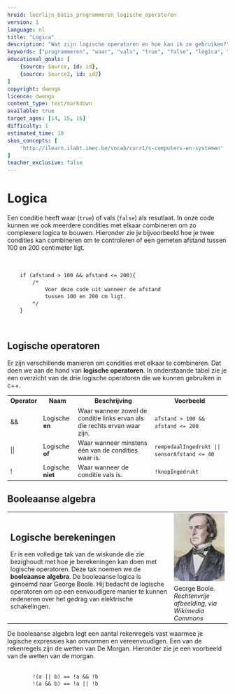 ```yaml
---
hruid: leerlijn_basis_programmeren_logische_operatoren
version: 1
language: nl
title: "Logica"
description: "Wat zijn logische operatoren en hoe kan ik ze gebruiken?"
keywords: ["programmeren", "waar", "vals", "true", "false", "logica", "operatoren", "microcontroller", "µC", "arduino", "dwenguino"]
educational_goals: [
    {source: Source, id: id}, 
    {source: Source2, id: id2}
]
copyright: dwengo
licence: dwengo
content_type: text/markdown
available: true
target_ages: [14, 15, 16]
difficulty: 1
estimated_time: 10
skos_concepts: [
    'http://ilearn.ilabt.imec.be/vocab/curr1/s-computers-en-systemen'
]
teacher_exclusive: false
---
```


# Logica

Een conditie heeft waar (<code class="lang-cpp">true</code>) of vals (<code class="lang-cpp">false</code>) als resutlaat. In onze code kunnen we ook meerdere condities met elkaar combineren om zo complexere logica te bouwen. Hieronder zie je bijvoorbeeld hoe je twee condities kan combineren om te controleren of een gemeten afstand tussen 100 en 200 centimeter ligt.

<pre>
<code class="lang-cpp">

    if (afstand > 100 && afstand <= 200){
        /*
            Voer deze code uit wanneer de afstand
            tussen 100 en 200 cm ligt.
        */
    }

</code>
</pre>

## Logische operatoren

Er zijn verschillende manieren om condities met elkaar te combineren. Dat doen we aan de hand van **logische operatoren**. In onderstaande tabel zie je een overzicht van de drie logische operatoren die we kunnen gebruiken in c++.

<table>
    <tr>
        <th><strong>Operator</strong></th>
        <th><strong>Naam</strong></th>
        <th><strong>Beschrijving</strong></th>
        <th><strong>Voorbeeld</strong></th>
    </tr>
    <tr>
        <td>&&</td>
        <td>Logische <strong>en</strong></td>
        <td>Waar wanneer zowel de conditie links ervan als die rechts ervan waar zijn.</td>
        <td><code class="lang-cpp">afstand > 100 && afstand <= 200</code></td>
    </tr>
    <tr>
        <td>||</td>
        <td>Logische <strong>of</strong></td>
        <td>Waar wanneer minstens één van de condities waar is.</td>
        <td><code class="lang-cpp">rempedaalIngedrukt || sensorAfstand <= 40</code></td>
    </tr>
    <tr>
        <td>!</td>
        <td>Logische <strong>niet</strong></td>
        <td>Waar wanneer de conditie vals is.</td>
        <td><code class="lang-cpp">!knopIngedrukt</code></td>
    </tr>
</table>

<div class="dwengo-content sideinfo">
<h2 class="title">Booleaanse algebra</h2>
<div class="content">
    <p>
        <table>
            <tr>
                <td rowspan="2">
                    <h2>Logische berekeningen</h2>
                    <p>Er is een volledige tak van de wiskunde die zie bezighoudt met hoe je berekeningen kan doen met logische operatoren. Deze tak noemen we de <strong>booleaanse algebra</strong>. De booleaanse logica is genoemd naar George Boole. Hij bedacht de logische operatoren om op een eenvoudigere manier te kunnen redeneren over het gedrag van elektrische schakelingen.
                    </p>
                </td>
                <td><img src="images/256px-George_Boole_color.jpg"></img></td>
            </tr>
            <tr>
                <td>George Boole. <em>Rechtenvrije afbeelding, via Wikimedia Commons</em></td>
            </tr>
        </table>
    </p>
    <p>
        De booleaanse algebra legt een aantal rekenregels vast waarmee je logische expressies kan omvormen en vereenvoudigen. Een van de rekenregels zijn de wetten van De Morgan. Hieronder zie je een voorbeeld van de wetten van de morgan.
        <pre>
<code class="lang-cpp">
        !(a || b) == !a && !b
        !(a && b) == !a || !b            
</code>
        </pre>
    </p>
</div>
</div>